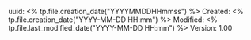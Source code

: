 uuid: <% tp.file.creation_date("YYYYMMDDHHmmss") %>
Created: <% tp.file.creation_date("YYYY-MM-DD HH:mm") %>
Modified: <% tp.file.last_modified_date("YYYY-MM-DD HH:mm") %>
Version: 1.00